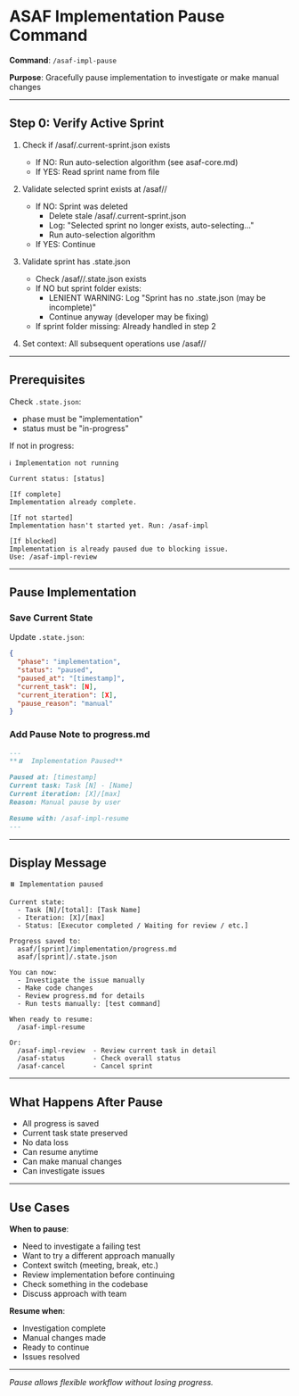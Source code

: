 # ASAF Implementation Pause Command

**Command**: `/asaf-impl-pause`

**Purpose**: Gracefully pause implementation to investigate or make manual changes

---

## Step 0: Verify Active Sprint

1. Check if /asaf/.current-sprint.json exists
   - If NO: Run auto-selection algorithm (see asaf-core.md)
   - If YES: Read sprint name from file

2. Validate selected sprint exists at /asaf/<sprint-name>/
   - If NO: Sprint was deleted
     - Delete stale /asaf/.current-sprint.json
     - Log: "Selected sprint no longer exists, auto-selecting..."
     - Run auto-selection algorithm
   - If YES: Continue

3. Validate sprint has .state.json
   - Check /asaf/<sprint-name>/.state.json exists
   - If NO but sprint folder exists:
     - LENIENT WARNING: Log "Sprint has no .state.json (may be incomplete)"
     - Continue anyway (developer may be fixing)
   - If sprint folder missing: Already handled in step 2

4. Set context: All subsequent operations use /asaf/<sprint-name>/

---

## Prerequisites

Check `.state.json`:
- phase must be "implementation"
- status must be "in-progress"

If not in progress:
```
ℹ️ Implementation not running

Current status: [status]

[If complete]
Implementation already complete.

[If not started]
Implementation hasn't started yet. Run: /asaf-impl

[If blocked]
Implementation is already paused due to blocking issue.
Use: /asaf-impl-review
```

---

## Pause Implementation

### Save Current State

Update `.state.json`:
```json
{
  "phase": "implementation",
  "status": "paused",
  "paused_at": "[timestamp]",
  "current_task": [N],
  "current_iteration": [X],
  "pause_reason": "manual"
}
```

### Add Pause Note to progress.md

```markdown
---
**⏸️  Implementation Paused**

Paused at: [timestamp]
Current task: Task [N] - [Name]
Current iteration: [X]/[max]
Reason: Manual pause by user

Resume with: /asaf-impl-resume
---
```

---

## Display Message

```
⏸️ Implementation paused

Current state:
  - Task [N]/[total]: [Task Name]
  - Iteration: [X]/[max]
  - Status: [Executor completed / Waiting for review / etc.]

Progress saved to:
  asaf/[sprint]/implementation/progress.md
  asaf/[sprint]/.state.json

You can now:
  - Investigate the issue manually
  - Make code changes
  - Review progress.md for details
  - Run tests manually: [test command]

When ready to resume:
  /asaf-impl-resume

Or:
  /asaf-impl-review  - Review current task in detail
  /asaf-status       - Check overall status
  /asaf-cancel       - Cancel sprint
```

---

## What Happens After Pause

- All progress is saved
- Current task state preserved
- No data loss
- Can resume anytime
- Can make manual changes
- Can investigate issues

---

## Use Cases

**When to pause**:
- Need to investigate a failing test
- Want to try a different approach manually
- Context switch (meeting, break, etc.)
- Review implementation before continuing
- Check something in the codebase
- Discuss approach with team

**Resume when**:
- Investigation complete
- Manual changes made
- Ready to continue
- Issues resolved

---

_Pause allows flexible workflow without losing progress._
